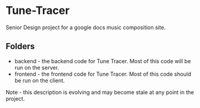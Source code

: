 # Tune-Tracer

Senior Design project for a google docs music composition site.

## Folders

* backend - the backend code for Tune Tracer. Most of this code will be run on the server.
* frontend - the frontend code for Tune Tracer. Most of this code should be run on the client.

Note - this description is evolving and may become stale at any point in the project.